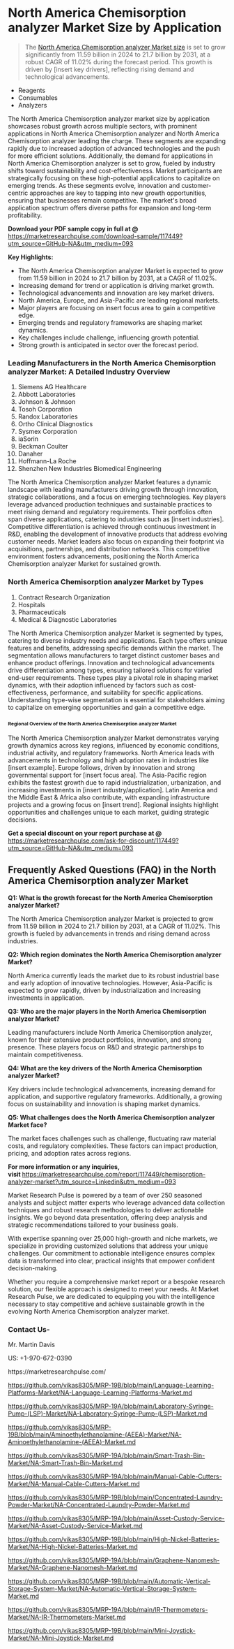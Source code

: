 
<h1>North America Chemisorption analyzer Market&nbsp;Size by Application</h1><blockquote><p>The <a href="https://marketresearchpulse.com/download-sample/117449?utm_source=GitHub-NA&amp;utm_medium=093">North America Chemisorption analyzer Market size</a> is set to grow significantly from 11.59 billion in 2024 to 21.7 billion by 2031, at a robust CAGR of 11.02% during the forecast period. This growth is driven by [insert key drivers], reflecting rising demand and technological advancements.</p></blockquote><ul><li>Reagents <li> Consumables <li> Analyzers</li></ul><p>The North America Chemisorption analyzer market size by application showcases robust growth across multiple sectors, with prominent applications in North America Chemisorption analyzer and North America Chemisorption analyzer leading the charge. These segments are expanding rapidly due to increased adoption of advanced technologies and the push for more efficient solutions. Additionally, the demand for applications in North America Chemisorption analyzer is set to grow, fueled by industry shifts toward sustainability and cost-effectiveness. Market participants are strategically focusing on these high-potential applications to capitalize on emerging trends. As these segments evolve, innovation and customer-centric approaches are key to tapping into new growth opportunities, ensuring that businesses remain competitive. The market's broad application spectrum offers diverse paths for expansion and long-term profitability.</p><p><strong>Download your PDF sample copy in full at @ </strong><a href="https://marketresearchpulse.com/download-sample/117449?utm_source=GitHub-NA&amp;utm_medium=093">https://marketresearchpulse.com/download-sample/117449?utm_source=GitHub-NA&amp;utm_medium=093</a></p><p><strong>Key Highlights: </strong></p><ul><li>The North America Chemisorption analyzer Market is expected to grow from 11.59 billion in 2024 to 21.7 billion by 2031, at a CAGR of 11.02%.</li><li>Increasing demand for trend or application is driving market growth.</li><li>Technological advancements and innovation are key market drivers.</li><li>North America, Europe, and Asia-Pacific are leading regional markets.</li><li>Major players are focusing on insert focus area to gain a competitive edge.</li><li>Emerging trends and regulatory frameworks are shaping market dynamics.</li><li>Key challenges include challenge, influencing growth potential.</li><li>Strong growth is anticipated in sector over the forecast period.</li></ul><h3>Leading Manufacturers in the North America Chemisorption analyzer Market: A Detailed Industry Overview</h3><ol><li>Siemens AG Healthcare</li><li>Abbott Laboratories</li><li>Johnson & Johnson</li><li>Tosoh Corporation</li><li>Randox Laboratories</li><li>Ortho Clinical Diagnostics</li><li>Sysmex Corporation</li><li>iaSorin</li><li>Beckman Coulter</li><li>Danaher</li><li>Hoffmann-La Roche</li><li>Shenzhen New Industries Biomedical Engineering</li></ol><div class="flex max-w-full flex-col flex-grow"><div class="min-h-8 text-message flex w-full flex-col items-end gap-2 whitespace-normal break-words [.text-message+&amp;]:mt-5" dir="auto" data-message-author-role="assistant" data-message-id="fd8432e4-4910-450d-b182-61b7bfb0a01f" data-message-model-slug="gpt-4o"><div class="flex w-full flex-col gap-1 empty:hidden first:pt-[3px]"><div class="markdown prose w-full break-words dark:prose-invert light"><p>The North America Chemisorption analyzer Market features a dynamic landscape with leading manufacturers driving growth through innovation, strategic collaborations, and a focus on emerging technologies. Key players leverage advanced production techniques and sustainable practices to meet rising demand and regulatory requirements. Their portfolios often span diverse applications, catering to industries such as [insert industries]. Competitive differentiation is achieved through continuous investment in R&amp;D, enabling the development of innovative products that address evolving customer needs. Market leaders also focus on expanding their footprint via acquisitions, partnerships, and distribution networks. This competitive environment fosters advancements, positioning the North America Chemisorption analyzer Market for sustained growth.</p></div></div></div></div><h3>North America Chemisorption analyzer Market by Types</h3><ol><li>Contract Research Organization <li> Hospitals <li> Pharmaceuticals <li> Medical & Diagnostic Laboratories</li></ol><div class="flex max-w-full flex-col flex-grow"><div class="min-h-8 text-message flex w-full flex-col items-end gap-2 whitespace-normal break-words [.text-message+&amp;]:mt-5" dir="auto" data-message-author-role="assistant" data-message-id="084470be-0bb7-4664-bddf-5156b4f41249" data-message-model-slug="gpt-4o-mini"><div class="flex w-full flex-col gap-1 empty:hidden first:pt-[3px]"><div class="markdown prose w-full break-words dark:prose-invert light"><p>The North America Chemisorption analyzer Market is segmented by types, catering to diverse industry needs and applications. Each type offers unique features and benefits, addressing specific demands within the market. The segmentation allows manufacturers to target distinct customer bases and enhance product offerings. Innovation and technological advancements drive differentiation among types, ensuring tailored solutions for varied end-user requirements. These types play a pivotal role in shaping market dynamics, with their adoption influenced by factors such as cost-effectiveness, performance, and suitability for specific applications. Understanding type-wise segmentation is essential for stakeholders aiming to capitalize on emerging opportunities and gain a competitive edge.</p></div></div></div></div><h3><span style="font-size: 11px;">Regional Overview of the North America Chemisorption analyzer Market</span></h3><div class="flex max-w-full flex-col flex-grow"><div class="min-h-8 text-message flex w-full flex-col items-end gap-2 whitespace-normal break-words [.text-message+&amp;]:mt-5" dir="auto" data-message-author-role="assistant" data-message-id="e9038762-ce64-4e30-91c9-9bd413514231" data-message-model-slug="gpt-4o-mini"><div class="flex w-full flex-col gap-1 empty:hidden first:pt-[3px]"><div class="markdown prose w-full break-words dark:prose-invert light"><p>The North America Chemisorption analyzer Market demonstrates varying growth dynamics across key regions, influenced by economic conditions, industrial activity, and regulatory frameworks. North America leads with advancements in technology and high adoption rates in industries like [insert example]. Europe follows, driven by innovation and strong governmental support for [insert focus area]. The Asia-Pacific region exhibits the fastest growth due to rapid industrialization, urbanization, and increasing investments in [insert industry/application]. Latin America and the Middle East &amp; Africa also contribute, with expanding infrastructure projects and a growing focus on [insert trend]. Regional insights highlight opportunities and challenges unique to each market, guiding strategic decisions.</p></div></div></div></div><p><strong>Get a special discount on your report purchase at @ </strong><a href="https://marketresearchpulse.com/ask-for-discount/117449?utm_source=GitHub-NA&amp;utm_medium=093">https://marketresearchpulse.com/ask-for-discount/117449?utm_source=GitHub-NA&amp;utm_medium=093</a></p><h2>Frequently Asked Questions (FAQ) in the North America Chemisorption analyzer Market</h2><p><strong>Q1: What is the growth forecast for the North America Chemisorption analyzer Market?</strong></p><p>The North America Chemisorption analyzer Market is projected to grow from 11.59 billion in 2024 to 21.7 billion by 2031, at a CAGR of 11.02%. This growth is fueled by advancements in trends and rising demand across industries.</p><p><strong>Q2: Which region dominates the North America Chemisorption analyzer Market?</strong></p><p>North America currently leads the market due to its robust industrial base and early adoption of innovative technologies. However, Asia-Pacific is expected to grow rapidly, driven by industrialization and increasing investments in application.</p><p><strong>Q3: Who are the major players in the North America Chemisorption analyzer Market?</strong></p><p>Leading manufacturers include North America Chemisorption analyzer, known for their extensive product portfolios, innovation, and strong presence. These players focus on R&amp;D and strategic partnerships to maintain competitiveness.</p><p><strong>Q4: What are the key drivers of the North America Chemisorption analyzer Market?</strong></p><p>Key drivers include technological advancements, increasing demand for application, and supportive regulatory frameworks. Additionally, a growing focus on sustainability and innovation is shaping market dynamics.</p><p><strong>Q5: What challenges does the North America Chemisorption analyzer Market face?</strong></p><p>The market faces challenges such as challenge, fluctuating raw material costs, and regulatory complexities. These factors can impact production, pricing, and adoption rates across regions.</p><p><strong>For more information or any inquiries, visit&nbsp;</strong><a href="https://marketresearchpulse.com/report/117449/chemisorption-analyzer-market?utm_source=Linkedin&utm_medium=093">https://marketresearchpulse.com/report/117449/chemisorption-analyzer-market?utm_source=Linkedin&utm_medium=093</a></p><p>Market Research Pulse is powered by a team of over 250 seasoned analysts and subject matter experts who leverage advanced data collection techniques and robust research methodologies to deliver actionable insights. We go beyond data presentation, offering deep analysis and strategic recommendations tailored to your business goals.</p><p>With expertise spanning over 25,000 high-growth and niche markets, we specialize in providing customized solutions that address your unique challenges. Our commitment to actionable intelligence ensures complex data is transformed into clear, practical insights that empower confident decision-making.</p><p>Whether you require a comprehensive market report or a bespoke research solution, our flexible approach is designed to meet your needs. At Market Research Pulse, we are dedicated to equipping you with the intelligence necessary to stay competitive and achieve sustainable growth in the evolving North America Chemisorption analyzer market.</p><h3><strong>Contact Us-</strong></h3><p>Mr. Martin Davis</p><p>US: +1-970-672-0390</p><p>https://marketresearchpulse.com/</p><p><a href="https://github.com/vikas8305/MRP-19B/blob/main/Language-Learning-Platforms-Market/NA-Language-Learning-Platforms-Market.md">https://github.com/vikas8305/MRP-19B/blob/main/Language-Learning-Platforms-Market/NA-Language-Learning-Platforms-Market.md</a></p><p><a href="https://github.com/vikas8305/MRP-19A/blob/main/Laboratory-Syringe-Pump-(LSP)-Market/NA-Laboratory-Syringe-Pump-(LSP)-Market.md">https://github.com/vikas8305/MRP-19A/blob/main/Laboratory-Syringe-Pump-(LSP)-Market/NA-Laboratory-Syringe-Pump-(LSP)-Market.md</a></p><p><a href="https://github.com/vikas8305/MRP-19B/blob/main/Aminoethylethanolamine-(AEEA)-Market/NA-Aminoethylethanolamine-(AEEA)-Market.md">https://github.com/vikas8305/MRP-19B/blob/main/Aminoethylethanolamine-(AEEA)-Market/NA-Aminoethylethanolamine-(AEEA)-Market.md</a></p><p><a href="https://github.com/vikas8305/MRP-19A/blob/main/Smart-Trash-Bin-Market/NA-Smart-Trash-Bin-Market.md">https://github.com/vikas8305/MRP-19A/blob/main/Smart-Trash-Bin-Market/NA-Smart-Trash-Bin-Market.md</a></p><p><a href="https://github.com/vikas8305/MRP-19A/blob/main/Manual-Cable-Cutters-Market/NA-Manual-Cable-Cutters-Market.md">https://github.com/vikas8305/MRP-19A/blob/main/Manual-Cable-Cutters-Market/NA-Manual-Cable-Cutters-Market.md</a></p><p><a href="https://github.com/vikas8305/MRP-19B/blob/main/Concentrated-Laundry-Powder-Market/NA-Concentrated-Laundry-Powder-Market.md">https://github.com/vikas8305/MRP-19B/blob/main/Concentrated-Laundry-Powder-Market/NA-Concentrated-Laundry-Powder-Market.md</a></p><p><a href="https://github.com/vikas8305/MRP-19A/blob/main/Asset-Custody-Service-Market/NA-Asset-Custody-Service-Market.md">https://github.com/vikas8305/MRP-19A/blob/main/Asset-Custody-Service-Market/NA-Asset-Custody-Service-Market.md</a></p><p><a href="https://github.com/vikas8305/MRP-19B/blob/main/High-Nickel-Batteries-Market/NA-High-Nickel-Batteries-Market.md">https://github.com/vikas8305/MRP-19B/blob/main/High-Nickel-Batteries-Market/NA-High-Nickel-Batteries-Market.md</a></p><p><a href="https://github.com/vikas8305/MRP-19A/blob/main/Graphene-Nanomesh-Market/NA-Graphene-Nanomesh-Market.md">https://github.com/vikas8305/MRP-19A/blob/main/Graphene-Nanomesh-Market/NA-Graphene-Nanomesh-Market.md</a></p><p><a href="https://github.com/vikas8305/MRP-19B/blob/main/Automatic-Vertical-Storage-System-Market/NA-Automatic-Vertical-Storage-System-Market.md">https://github.com/vikas8305/MRP-19B/blob/main/Automatic-Vertical-Storage-System-Market/NA-Automatic-Vertical-Storage-System-Market.md</a></p><p><a href="https://github.com/vikas8305/MRP-19A/blob/main/IR-Thermometers-Market/NA-IR-Thermometers-Market.md">https://github.com/vikas8305/MRP-19A/blob/main/IR-Thermometers-Market/NA-IR-Thermometers-Market.md</a></p><p><a href="https://github.com/vikas8305/MRP-19B/blob/main/Mini-Joystick-Market/NA-Mini-Joystick-Market.md">https://github.com/vikas8305/MRP-19B/blob/main/Mini-Joystick-Market/NA-Mini-Joystick-Market.md</a></p>
